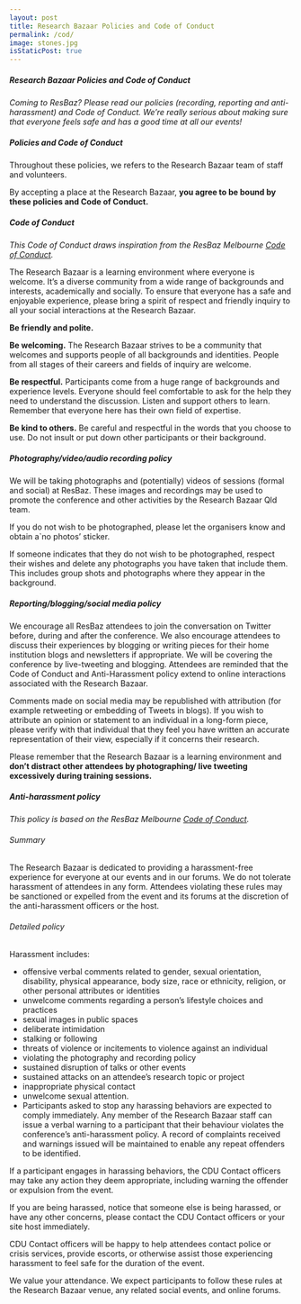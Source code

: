 ```yaml
---
layout: post
title: Research Bazaar Policies and Code of Conduct
permalink: /cod/
image: stones.jpg
isStaticPost: true
---
```

##### Research Bazaar Policies and Code of Conduct
*Coming to ResBaz? Please read our policies (recording, reporting and anti-harassment) and Code of Conduct. We’re really serious about making sure that everyone feels safe and has a good time at all our events!*

##### Policies and Code of Conduct
Throughout these policies, we refers to the Research Bazaar team of staff and volunteers.

By accepting a place at the Research Bazaar, **you agree to be bound by these policies and Code of Conduct.**

##### Code of Conduct
*This Code of Conduct draws inspiration from the ResBaz Melbourne [Code of Conduct](https://resbazblog.wordpress.com/code-of-conduct/).*

The Research Bazaar is a learning environment where everyone is welcome. It’s a diverse community from a wide range of backgrounds and interests, academically and socially. To ensure that everyone has a safe and enjoyable experience, please bring a spirit of respect and friendly inquiry to all your social interactions at the Research Bazaar.

**Be friendly and polite.**

**Be welcoming.** The Research Bazaar strives to be a community that welcomes and supports people of all backgrounds and identities. People from all stages of their careers and fields of inquiry are welcome.

**Be respectful.** Participants come from a huge range of backgrounds and experience levels. Everyone should feel comfortable to ask for the help they need to understand the discussion. Listen and support others to learn. Remember that everyone here has their own field of expertise.

**Be kind to others.** Be careful and respectful in the words that you choose to use. Do not insult or put down other participants or their background.

##### Photography/video/audio recording policy
We will be taking photographs and (potentially) videos of sessions (formal and social) at ResBaz. These images and recordings may be used to promote the conference and other activities by the Research Bazaar Qld team.

If you do not wish to be photographed, please let the organisers know and obtain a`no photos’ sticker.

If someone indicates that they do not wish to be photographed, respect their wishes and delete any photographs you have taken that include them. This includes group shots and photographs where they appear in the background.

##### Reporting/blogging/social media policy
We encourage all ResBaz attendees to join the conversation on Twitter before, during and after the conference. We also encourage attendees to discuss their experiences by blogging or writing pieces for their home institution blogs and newsletters if appropriate. We will be covering the conference by live-tweeting and blogging. Attendees are reminded that the Code of Conduct and Anti-Harassment policy extend to online interactions associated with the Research Bazaar.

Comments made on social media may be republished with attribution (for example retweeting or embedding of Tweets in blogs). If you wish to attribute an opinion or statement to an individual in a long-form piece, please verify with that individual that they feel you have written an accurate representation of their view, especially if it concerns their research.

Please remember that the Research Bazaar is a learning environment and **don’t distract other attendees by photographing/ live tweeting excessively during training sessions.**

##### Anti-harassment policy
*This policy is based on the ResBaz Melbourne [Code of Conduct](https://resbazblog.wordpress.com/code-of-conduct/).*

###### Summary
The Research Bazaar is dedicated to providing a harassment-free experience for everyone at our events and in our forums. We do not tolerate harassment of attendees in any form. Attendees violating these rules may be sanctioned or expelled from the event and its forums at the discretion of the anti-harassment officers or the host.

###### Detailed policy
Harassment includes:

* offensive verbal comments related to gender, sexual orientation, disability, physical appearance, body size, race or ethnicity, religion, or other personal attributes or identities
* unwelcome comments regarding a person’s lifestyle choices and practices
* sexual images in public spaces
* deliberate intimidation
* stalking or following
* threats of violence or incitements to violence against an individual
* violating the photography and recording policy
* sustained disruption of talks or other events
* sustained attacks on an attendee’s research topic or project
* inappropriate physical contact
* unwelcome sexual attention.
* Participants asked to stop any harassing behaviors are expected to comply immediately. Any member of the Research Bazaar staff can issue a verbal warning to a participant that their behaviour violates the conference’s anti-harassment policy. A record of complaints received and warnings issued will be maintained to enable any repeat offenders to be identified.

If a participant engages in harassing behaviors, the CDU Contact officers may take any action they deem appropriate, including warning the offender or expulsion from the event.

If you are being harassed, notice that someone else is being harassed, or have any other concerns, please contact the CDU Contact officers or your site host immediately. 

CDU Contact officers will be happy to help attendees contact police or crisis services, provide escorts, or otherwise assist those experiencing harassment to feel safe for the duration of the event.

We value your attendance. We expect participants to follow these rules at the Research Bazaar venue, any related social events, and online forums.

<img class="img-responsive feature-image" src="{{ site.baseurl }}/img/posts/cod.jpg" style="display:none">
